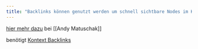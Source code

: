 ```yaml
---
title: "Backlinks können genutzt werden um schnell sichtbare Nodes im Knowledge Management zu erzeugen"
---
```



[hier mehr dazu](https://notes.andymatuschak.org/z2newCwFfd6iZFyf9bgspkbyt1G8wbQxJVgTK) bei [[Andy Matuschak]]

benötigt [Kontext Backlinks](https://notes.andymatuschak.org/z3RzQhmjeRxXVAAy81aUSKARwJL8dikdJG4VG)